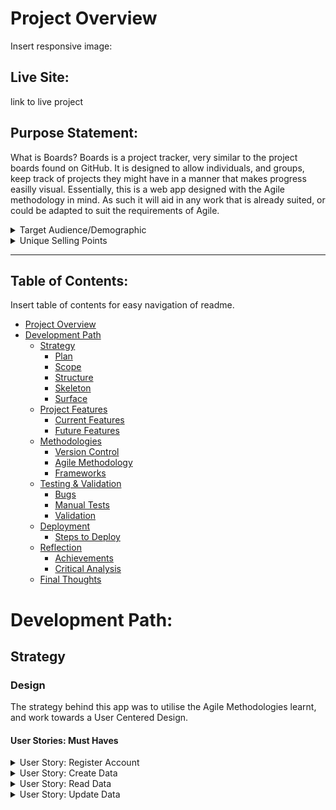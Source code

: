 # Project Overview

Insert responsive image:

## Live Site:
link to live project

## Purpose Statement:
What is Boards?
Boards is a project tracker, very similar to the project boards found on GitHub. It is designed to allow individuals, and groups, keep track of projects they might have in a manner that makes progress easilly visual. 
Essentially, this is a web app designed with the Agile methodology in mind. As such it will aid in any work that is already suited, or could be adapted to suit the requirements of Agile.

<details>
<summary>Target Audience/Demographic</summary>
Who is this app/project for?

It will cater to many different groups, individuals, and teams, across fields. Though its benefits will primarily be seen by those who have to most need to keep track of their tasks within a team or general life. Demographics likely to benefit at face value are...

- Students:
    - individually they will be able to keep track of their work
    - groups can keep track of a group project meaning that everyone is up to date no matter what
- Coders/Software Engineers:
    - similarly to GitHub, this project tracker will provide a similar functionality to the project boards found on GitHub
    - Agile development teams, that could keep track of a project with multiple editors
- Businesses:
    - businesses that have a strong culture of planning and making tasks visible
    - large teams of people that need to be aware of how a project is coming along
</details>

<details>
<summary>Unique Selling Points</summary>
1. Simplified Agile Project Tracking:
    Boards will provide a user-friendly interface that enables users to effortlessly track projects, tasks, and progress.
Unlike complex tools like GitHub Projects, Boards will focus on simplicity and ease-of-use without sacrificing essential functionality.

2. Task Management for Individuals and Teams:
    Boards will cater to individuals such as students managing multiple projects or Agile development teams with numerous tasks.
Users will be able to create, edit, assign, and prioritize tasks seamlessly, ensuring everyone remains aligned and progress is visible.

3. Progress Visualization:
    With Boards' intuitive task board layout, users will be able to instantly see the status of each task.
Tasks can be updated between columns (e.g., To Do, In Progress, Done), providing an immediate understanding of project progress.

4. Cross-Platform Accessibility:
    Boards will be designed to be responsive and accessible on various devices and screen sizes.
Whether users are working from their laptop, tablet, or mobile phone, Boards ensures they can stay on top of tasks anytime, anywhere.
</details>

<hr>

## Table of Contents:
Insert table of contents for easy navigation of readme.
- [Project Overview](#project-overview)
- [Development Path](#development-path)
    - [Strategy](#strategy)
        - [Plan](#plan)
        - [Scope](#scope)
        - [Structure](#structure)
        - [Skeleton](#skeleton)
        - [Surface](#surface)
    - [Project Features](#project-features)
        - [Current Features](#current-features)
        - [Future Features](#future-features)
    - [Methodologies](#methodologies)
        - [Version Control](#version-control)
        - [Agile Methodology](#agile-methodology)
        - [Frameworks](#languages--frameworks-utilised)
    - [Testing & Validation](#testing--validation)
        - [Bugs](#bugs)
        - [Manual Tests](#manual-tests)
        - [Validation](#validation)
    - [Deployment](#deployment)
        - [Steps to Deploy](#steps-to-deploy)
    - [Reflection](#reflection)
        - [Achievements](#achievements)
        - [Critical Analysis](#critical-analysis)
    - [Final Thoughts](#final-thoughts)

# Development Path:

## Strategy

### Design
The strategy behind this app was to utilise the Agile Methodologies learnt, and work towards a User Centered Design.

#### User Stories: Must Haves

<details>
<summary>User Story: Register Account</summary>

**User Story:** As a **User** I would like to be able to **Create an Account** so that I can **Access My Work Spaces Securely.**

Acceptance Criteria:
1. User can register account
    - [ ] allauth is installed as dependancy
    - [ ] can access registration page
    - [ ] can use form
    - [ ] can submit form
2. User is able to login
    - [ ] using submitted account creation details
    - [ ] login form works
3. User is able to see created Project Boards
    - [ ] user is displayed a list of their created projects

</details>


<details>
<summary>User Story: Create Data</summary>

**User Story:** As a **User** I would like to be able to **Create a Project and Tasks** so that I can **Keep Track of Ongoing Tasks and their Progress**.

Acceptance Criteria:
1. User is able to create new tasks by pressing add task button.
    - [ ] Add task button populates relevant kanban section
2. User is able to create project board by clicking the new project button.
    - [ ] New Project... button allows user to fill out form to create new project

</details>

<details>
<summary>User Story: Read Data</summary>

**User Story:** As a **User** I would like to be able to **See the Tasks I have Completed in a Project** so that I can **Track my Progress.**

Acceptance Criteria:
1. User is able to see a list of all their projects.
    - [ ] list of owned projects
2. User is able to select a project that they want to see.
    - [ ] projects linked to each relevant instance of project model
3. User is able to see information containerd within the relevant project.
    - [ ] templates load object of project model into view
4. Project board has a list of tasks sorted by their status.
    - [ ] user is able to read the title of the tasks
    - [ ] user is able to open task and read additional info
</details>

<details>
<summary>User Story: Update Data</summary>

**User Story:** As a **User** I would like to be able to **Update the Information on my Project Board** so that I can **Add and Remove Tasks, and Notes Based on Relevance.**

Acceptance Criteria:
1. User is able to open a project and add tasks to it.
    - [ ] tasks can be added to project
    - [ ] tasks are saved to the project
2. User is able to remove tasks from an opened project.
    - [ ] tasks can be removed from project
3. User is able to alter contents of task.
    - [ ] state of tasks is saved
4. Upon returning to the project, the users changes are present.
    - [ ] user is able to retrieve their project from the state in which they left it
<details>


<details>
<summary>User Story: Delete Data</summary>

**User Story:** As a **User** I would like to be able to **Delete my Tasks and their Data** so that I can **Keep my Tasks List Short and Current.**

Acceptance Criteria:
1. User is able to delete a task from the board.
    - [ ] user is able to click delete button on relevant task and delete it from board and model
2. User is asked to confirm their choice and give a warning.
    - [ ] user is asked to confirm their choice via modal before data is deleted
3. Users data is deleted, and user is sent back to list of tasks which will no longer contain the deleted item.
    - [ ] task is deleted from the tasks on the projects Kanban board.
</details>


<details>
<summary>User Story: Responsive Design</summary>

**User Story:** As a **User** I would like to be able to **User the App on Multiple Devices of Differeing Sizes** so that I am able to **User it on the go and at Home/Work.**

Acceptance Criteria:
1. Web app uses Bootstrap or Media Queries to adapt to multiple screen sizes.
    - [ ] bootstrap, media queries, and JavaScript with cookies
2. App is usable on small screens.
    - [ ] functional on small displays
3. App is usable on medium displays.
    - [ ] function on medium displays
4. App is usable on laptop/desktop displays.
    - [ ] functional on large displays
</details>

## Scope

Features:
- User registration, login, and role-based access (user/admin)
- Dashboard with am index of projects
- Project board with kanban board of tasks
- Project creation and management (title, description, date created)
- Task creation, editing, and deletion within projects
    - Task types: To Do, In Progress, Completed
    - Task content: for additional information
    - Task author: to see creator of task
- Real-time notifications for task updates and changes
- Responsive design for accessibility on various devices

Technologies:
- Back-end: Django (Python)
- Front-end: HTML5, CSS3 (Bootstrap), JavaScript
- Database: PostgreSQL with Django ORM
- Version Control: Git and GitHub
- Deployment: Heroku

## Structure
<details>
<summary>Logic Overview</summary>

- Greeting page for user to register or login.
- A dashboard that allows the user to easily navigate all features of the site.
- Navbar always stuck to left side of screen to keep uniformity, and provide more height.
- Project index with project cards displaying the title, description, and date. All with an "open project" button.
- Project view of kanban board for task organisation. Clear columns for Todo, In Progress, and Done.
- Tasks can be updated and deleted by pressing visible buttons on task.
- Users can see the tasks associated to the selected project and plan accordingly.

<details>

## Skeleton

## Surface

## Project Features:
subtitle each section and provide images.
## Current Features

## Future Features


# Methodologies:

## Version Control

## Agile Methodology

## Languages & Frameworks Utilised

# Testing & Validation

## Bugs

## Manual Tests

## Validation

# Deployment

## Steps to Deploy

# Reflection

## Achievements

## Critical Analysis

# Final Thoughts


## Areas to Improve



# References/Attributions



